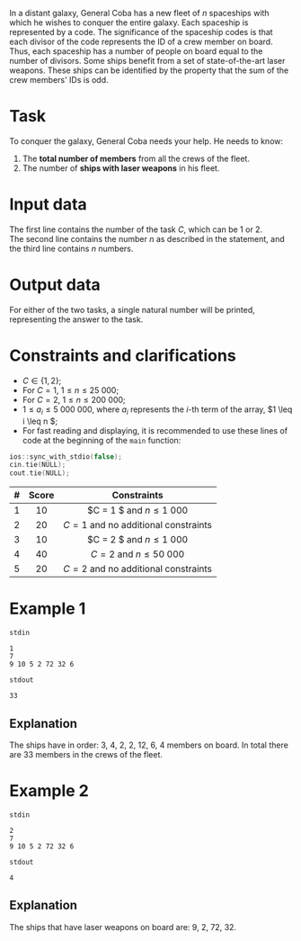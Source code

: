 In a distant galaxy, General Coba has a new fleet of $n$ spaceships with which he wishes to conquer the entire galaxy. Each spaceship is represented by a code. The significance of the spaceship codes is that each divisor of the code represents the ID of a crew member on board. Thus, each spaceship has a number of people on board equal to the number of divisors. Some ships benefit from a set of state-of-the-art laser weapons. These ships can be identified by the property that the sum of the crew members' IDs is odd.

# Task

To conquer the galaxy, General Coba needs your help. He needs to know:
1. The **total number of members** from all the crews of the fleet.
2. The number of **ships with laser weapons** in his fleet.

# Input data

The first line contains the number of the task $C$, which can be 1 or 2.  
The second line contains the number $n$ as described in the statement, and the third line contains $n$ numbers.

# Output data

For either of the two tasks, a single natural number will be printed, representing the answer to the task.

# Constraints and clarifications

* $C \in \{1, 2\}$;
* For $C=1$, $1 \leq n \leq  25\ 000$;
* For $C=2$, $1 \leq n \leq  200\ 000$;
* $1 \leq a_i \leq 5\ 000\ 000$, where $a_i$ represents the $i$-th term of the array, $1 \leq i \leq n $;
* For fast reading and displaying, it is recommended to use these lines of code at the beginning of the `main` function:
```cpp
ios::sync_with_stdio(false);  
cin.tie(NULL);  
cout.tie(NULL);  
```

| # | Score |                    Constraints                    |
| - |:-----:|:------------------------------------------------:|
| 1 | 10    |    $C = 1 $ and $n \leq 1\ 000$                  |
| 2 | 20    |    $C = 1$ and no additional constraints         |
| 3 | 10    |    $C = 2 $ and $n \leq 1\ 000$                  |
| 4 | 40    |    $C = 2$ and  $n \leq 50\ 000$                 |
| 5 | 20    |    $C = 2$ and no additional constraints         |

# Example 1

`stdin`
```
1
7
9 10 5 2 72 32 6 
```

`stdout`
```
33
```

## Explanation

The ships have in order: $3$, $4$, $2$, $2$, $12$, $6$, $4$ members on board. In total there are $33$ members in the crews of the fleet.

# Example 2

`stdin`
```
2
7
9 10 5 2 72 32 6 
```

`stdout`
```
4
```

## Explanation

The ships that have laser weapons on board are: $9$, $2$, $72$, $32$.
